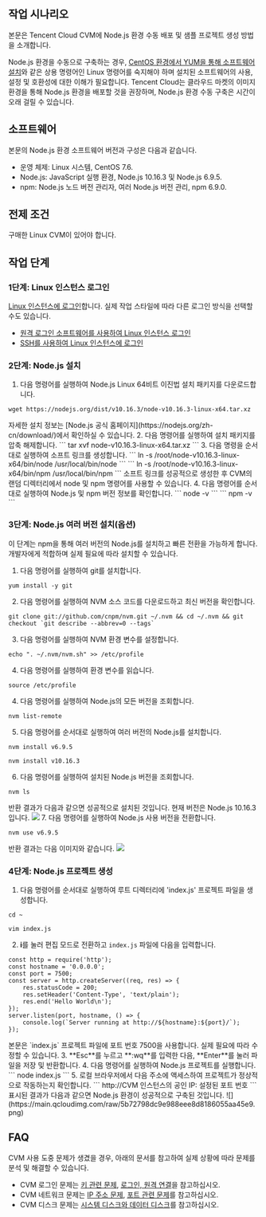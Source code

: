 ## 작업 시나리오
본문은 Tencent Cloud CVM에 Node.js 환경 수동 배포 및 샘플 프로젝트 생성 방법을 소개합니다.

Node.js 환경을 수동으로 구축하는 경우, [CentOS 환경에서 YUM을 통해 소프트웨어 설치](https://intl.cloud.tencent.com/document/product/213/2046)와 같은 상용 명령어인 Linux 명령어를 숙지해야 하며 설치된 소프트웨어의 사용, 설정 및 호환성에 대한 이해가 필요합니다.
<dx-alert infotype="explain" title="">
Tencent Cloud는 클라우드 마켓의 이미지 환경을 통해 Node.js 환경을 배포할 것을 권장하며, Node.js 환경 수동 구축은 시간이 오래 걸릴 수 있습니다.
</dx-alert>



## 소프트웨어
본문의 Node.js 환경 소프트웨어 버전과 구성은 다음과 같습니다.
- 운영 체제: Linux 시스템, CentOS 7.6.
- Node.js: JavaScript 실행 환경, Node.js 10.16.3 및 Node.js 6.9.5.
- npm: Node.js 노드 버전 관리자, 여러 Node.js 버전 관리, npm 6.9.0.

## 전제 조건
구매한 Linux CVM이 있어야 합니다.

## 작업 단계
### 1단계: Linux 인스턴스 로그인
[Linux 인스턴스에 로그인](https://intl.cloud.tencent.com/document/product/213/5436)합니다. 실제 작업 스타일에 따라 다른 로그인 방식을 선택할 수도 있습니다.
- [원격 로그인 소프트웨어를 사용하여 Linux 인스턴스 로그인](https://intl.cloud.tencent.com/document/product/213/32502)
- [SSH를 사용하여 Linux 인스턴스에 로그인](https://intl.cloud.tencent.com/document/product/213/32501)


### 2단계: Node.js 설치
1. 다음 명령어를 실행하여 Node.js Linux 64비트 이진법 설치 패키지를 다운로드합니다.
```
wget https://nodejs.org/dist/v10.16.3/node-v10.16.3-linux-x64.tar.xz
```
<dx-alert infotype="explain" title="">
자세한 설치 정보는 [Node.js 공식 홈페이지](https://nodejs.org/zh-cn/download/)에서 확인하실 수 있습니다.
</dx-alert>
2. 다음 명령어를 실행하여 설치 패키지를 압축 해제합니다.
```
tar xvf node-v10.16.3-linux-x64.tar.xz
```
3. 다음 명령을 순서대로 실행하여 소프트 링크를 생성합니다.
```
ln -s /root/node-v10.16.3-linux-x64/bin/node /usr/local/bin/node
```
```
ln -s /root/node-v10.16.3-linux-x64/bin/npm /usr/local/bin/npm
```
소프트 링크를 성공적으로 생성한 후 CVM의 랜덤 디렉터리에서 node 및 npm 명령어를 사용할 수 있습니다.
4. 다음 명령어를 순서대로 실행하여 Node.js 및 npm 버전 정보를 확인합니다.
```
node -v
```
```
npm -v
```

### 3단계: Node.js 여러 버전 설치(옵션)


<dx-alert infotype="explain" title="">
이 단계는 npm을 통해 여러 버전의 Node.js를 설치하고 빠른 전환을 가능하게 합니다. 개발자에게 적합하며 실제 필요에 따라 설치할 수 있습니다.
</dx-alert>


1. 다음 명령어를 실행하여 git를 설치합니다.
```
yum install -y git
```
2. 다음 명령어를 실행하여 NVM 소스 코드를 다운로드하고 최신 버전을 확인합니다.
```
git clone git://github.com/cnpm/nvm.git ~/.nvm && cd ~/.nvm && git checkout `git describe --abbrev=0 --tags`
```
3. 다음 명령어를 실행하여 NVM 환경 변수를 설정합니다.
```
echo ". ~/.nvm/nvm.sh" >> /etc/profile
```
4. 다음 명령어를 실행하여 환경 변수를 읽습니다.
```
source /etc/profile
```
4. 다음 명령어를 실행하여 Node.js의 모든 버전을 조회합니다.
```
nvm list-remote
```
5. 다음 명령어를 순서대로 실행하여 여러 버전의 Node.js를 설치합니다.
```
nvm install v6.9.5
```
```
nvm install v10.16.3
```
6. 다음 명령어를 실행하여 설치된 Node.js 버전을 조회합니다.
```
nvm ls
```
반환 결과가 다음과 같으면 성공적으로 설치된 것입니다. 현재 버전은 Node.js 10.16.3입니다.
![](https://main.qcloudimg.com/raw/a315fe51314357fb44ec725f20c101ed.png)
7. 다음 명령어를 실행하여 Node.js 사용 버전을 전환합니다.
```
nvm use v6.9.5
```
반환 결과는 다음 이미지와 같습니다.
![](https://main.qcloudimg.com/raw/817fd96fef77f818e65ce41a3723e5bc.png)

### 4단계: Node.js 프로젝트 생성
1. 다음 명령어를 순서대로 실행하여 루트 디렉터리에 'index.js' 프로젝트 파일을 생성합니다.
```
cd ~
```
```
vim index.js
```
2. **i**를 눌러 편집 모드로 전환하고 `index.js` 파일에 다음을 입력합니다.
```
const http = require('http');
const hostname = '0.0.0.0';
const port = 7500;
const server = http.createServer((req, res) => { 
    res.statusCode = 200;
    res.setHeader('Content-Type', 'text/plain');
    res.end('Hello World\n');
}); 
server.listen(port, hostname, () => { 
    console.log(`Server running at http://${hostname}:${port}/`);
});
```
<dx-alert infotype="explain" title="">
본문은 `index.js` 프로젝트 파일에 포트 번호 7500을 사용합니다. 실제 필요에 따라 수정할 수 있습니다.
</dx-alert>
3. **Esc**를 누르고 **:wq**를 입력한 다음, **Enter**를 눌러 파일을 저장 및 반환합니다.
4. 다음 명령어를 실행하여 Node.js 프로젝트를 실행합니다.
```
node index.js
```
5. 로컬 브라우저에서 다음 주소에 액세스하여 프로젝트가 정상적으로 작동하는지 확인합니다.
```
http://CVM 인스턴스의 공인 IP: 설정된 포트 번호
```
표시된 결과가 다음과 같으면 Node.js 환경이 성공적으로 구축된 것입니다.
![](https://main.qcloudimg.com/raw/5b72798dc9e988eee8d8186055aa45e9.png)


## FAQ
CVM 사용 도중 문제가 생겼을 경우, 아래의 문서를 참고하여 실제 상황에 따라 문제를 분석 및 해결할 수 있습니다.
- CVM 로그인 문제는 [키 관련 문제](https://intl.cloud.tencent.com/document/product/213/18120), [로그인, 원격 연결](https://intl.cloud.tencent.com/document/product/213/17278)을 참고하십시오.
- CVM 네트워크 문제는 [IP 주소 문제](https://intl.cloud.tencent.com/document/product/213/17285), [포트 관련 문제](https://intl.cloud.tencent.com/document/product/213/2502)를 참고하십시오.
- CVM 디스크 문제는 [시스템 디스크와 데이터 디스크](https://intl.cloud.tencent.com/zh/document/product/213/17351)를 참고하십시오.

